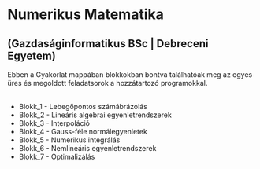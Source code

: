 # Numerikus Matematika <br>
## (Gazdaságinformatikus BSc | Debreceni Egyetem)

Ebben a Gyakorlat mappában blokkokban bontva találhatóak meg az egyes üres és megoldott feladatsorok a 
hozzátartozó programokkal.
<br>
<br>

+ Blokk_1 - Lebegőpontos számábrázolás 
+ Blokk_2 - Lineáris algebrai egyenletrendszerek
+ Blokk_3 - Interpoláció
+ Blokk_4 - Gauss-féle normálegyenletek
+ Blokk_5 - Numerikus integrálás
+ Blokk_6 - Nemlineáris egyenletrendszerek
+ Blokk_7 - Optimalizálás
